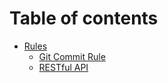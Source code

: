 # Table of contents

* [Rules](README.md)
  * [Git Commit Rule](readme/git-commit-rule.md)
  * [RESTful API](readme/rest-api-rule.md)
